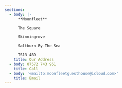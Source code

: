 ```yaml
---
sections:
  - body: |-
      **Moonfleet**

      The Square

      Skinningrove

      Saltburn-By-The-Sea

      TS13 4BD
    title: Our Address
  - body: 07572 743 951
    title: Call
  - body: '<mailto:moonfleetguesthouse@icloud.com>'
    title: Email
---
```


